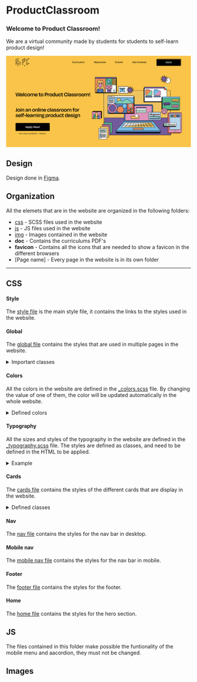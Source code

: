 # ProductClassroom

### Welcome to Product Classroom!
We are a virtual community made by students for students to self-learn product design!

![Product Classroom](img/SN-Thumbnail/Thumbnail.png)

## Design
Design done in [Figma](https://www.figma.com/file/j8x4p6uX4MpyxLZYfbhKoU/WebDev?node-id=116%3A2).

## Organization
All the elemets that are in the website are organized in the following folders:
- [css](#css) - SCSS files used in the website
- [js](#js) - JS files used in the website
- [img](#images) - Images contained in the website
- **doc** - Contains the curriculums PDF's
- **favicon** - Contains all the icons that are needed to show a favicon in the different browsers
- \[Page name] - Every page in the website is in its own folder

***

## CSS

#### Style
The [style file](https://github.com/VictorBis/ProductClassroom/blob/main/css/style.scss) is the main style file, it contains the links to the styles used in the website.  

#### Global
The [global file](https://github.com/VictorBis/ProductClassroom/blob/main/css/_global.scss) contains the styles that are used in multiple pages in the website.
<details>
<summary>Important classes</summary>

- **.primary-btn bg-yellow** Main button (displayed in the nav bar) with a yellow background
- **.btn** Button displayed in th rest of the website
- **.btn secondary** Secondary button

</details>

#### Colors
All the colors in the website are defined in the [_colors.scss](https://github.com/VictorBis/ProductClassroom/blob/main/css/_colors.scss) file. By changing the value of one of them, the color will be updated automatically in the whole website.
<details>
    <summary>Defined colors</summary>

```css
$yellow: #f9c449;
$orange: #fc8746;
$red: #fd624d;
$pink: #ef91bf;
$purple: #b461a2;
$darkpurple: #7758a3;
$lightblue: #b0d8f0;
$blue: #5bbfeb;
$darkblue: #497ebf;
$lightgreen: #9ce9d4;
$green: #65d6b6;
$darkgreen: #0bba85;
$black: #000000;
$white: #ffffff;
```
</details>

#### Typography
All the sizes and styles of the typography in the website are defined in the [_typography.scss](https://github.com/VictorBis/ProductClassroom/blob/main/css/_typography.scss) file. The styles are defined as classes, and need to be defined in the HTML to be applied.
<details>
<summary>Example</summary>

```html
<p class="medium-19">This is a paragraph with font size 19 and medium weight.</p>
```
</details>

#### Cards
The [cards file](https://github.com/VictorBis/ProductClassroom/blob/main/css/_cards.scss) contains the styles of the different cards that are display in the website.

<details>
<summary>Defined classes</summary>

- **.colored-cards** - Cards used for [curriculum weeks](https://productclassroom.us/Curriculum/) and [FAQ's](https://productclassroom.us/FAQ/)
- **.case-study** - Cards for the case studies
- **.lecturer-speaker-small** - Cards for mentors that are displayed in the [Home page](https://productclassroom.us)
- **.member** - Cards for product classroom admins
- **.final-cta** - Cards displayed as the final CTA in the website
- **.lecturer-card** - Cards for the mentors displayed in the [Classroom Advisors page](https://productclassroom.us/ClassroomAdvisors/)
- **.accordion-container** - Cards for the options showed in the [Get Involved page](https://productclassroom.us/GetInvolved/)
</details>

#### Nav
The [nav file](https://github.com/VictorBis/ProductClassroom/blob/main/css/_nav.scss) contains the styles for the nav bar in desktop.

#### Mobile nav
The [mobile nav file](https://github.com/VictorBis/ProductClassroom/blob/main/css/_mobilenav.scss) contains the styles for the nav bar in mobile.

#### Footer
The [footer file](https://github.com/VictorBis/ProductClassroom/blob/main/css/_footer.scss) contains the styles for the footer.

#### Home
The [home file](https://github.com/VictorBis/ProductClassroom/blob/main/css/_home.scss) contains the styles for the hero section.

## JS

The files contained in this folder make possible the funtionality of the mobile menu and aacordion, they must not be changed.

## Images